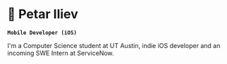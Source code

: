 # 📱 Petar Iliev

**`Mobile Developer (iOS)`**

I'm a Computer Science student at UT Austin, indie iOS developer and an incoming SWE Intern at ServiceNow. 

